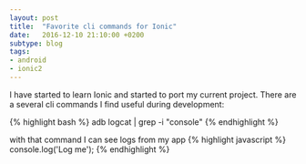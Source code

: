 ```yaml
---
layout: post
title:  "Favorite cli commands for Ionic"
date:   2016-12-10 21:10:00 +0200
subtype: blog
tags:
- android
- ionic2
---
```

I have started to learn Ionic and started to port my current project.
There are a several cli commands I find useful during development:

{% highlight bash %}
adb logcat | grep -i "console"
{% endhighlight %}

with that command I can see logs from my app
{% highlight javascript %}
console.log('Log me');
{% endhighlight %}
